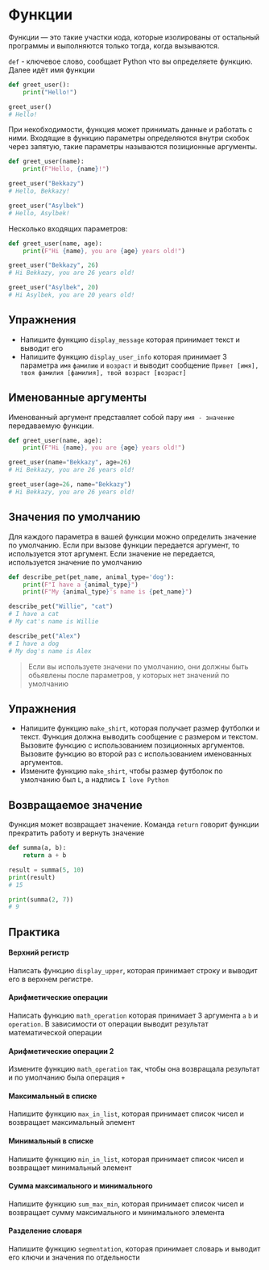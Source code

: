 # Функции
Функции — это такие участки кода, которые изолированы от остальный программы и выполняются только тогда, когда вызываются.

`def` - ключевое слово, сообщает Python что вы определяете функцию. Далее идёт имя функции
```python
def greet_user():
    print("Hello!")

greet_user()
# Hello!
```

При некобходимости, функция может принимать данные и работать с ними. 
Входящие в функцию параметры определяются внутри скобок через запятую, такие параметры называются позиционные аргументы.
```python
def greet_user(name):
    print(F"Hello, {name}!")

greet_user("Bekkazy")
# Hello, Bekkazy!

greet_user("Asylbek")
# Hello, Asylbek!
```

Несколько входящих параметров:
```python
def greet_user(name, age):
    print(F"Hi {name}, you are {age} years old!")

greet_user("Bekkazy", 26)
# Hi Bekkazy, you are 26 years old!

greet_user("Asylbek", 20)
# Hi Asylbek, you are 20 years old!
```

## Упражнения 
- Напишите функцию `display_message` которая принимает текст и выводит его
- Напишите функцию `display_user_info` которая принимает 3 параметра `имя` `фамилию` и `возраст` и выводит сообщение `Привет [имя], твоя фамилия [фамилия], твой возраст [возраст]`


## Именованные аргументы
Именованный аргумент представляет собой пару `имя - значение` передаваемую функции.
```python
def greet_user(name, age):
    print(F"Hi {name}, you are {age} years old!")

greet_user(name="Bekkazy", age=26)
# Hi Bekkazy, you are 26 years old!

greet_user(age=26, name="Bekkazy")
# Hi Bekkazy, you are 26 years old!
```

## Значения по умолчанию
Для каждого параметра в вашей функции можно определить значение по умолчанию. 
Если при вызове функции передается аргумент, то используется этот аргумент. 
Если значение не передается, используется значение по умолчанию
```python
def describe_pet(pet_name, animal_type='dog'):
    print(F"I have a {animal_type}")
    print(F"My {animal_type}'s name is {pet_name}")

describe_pet("Willie", "cat")
# I have a cat
# My cat's name is Willie

describe_pet("Alex")
# I have a dog
# My dog's name is Alex
```
> Если вы используете значени по умолчанию, они должны быть обьявлены после параметров, у которых нет значений по умолчанию

## Упражнения 
- Напишите функцию `make_shirt`, которая получает размер футболки и текст. Функция должна выводить сообщение с размером и текстом. Вызовите функцию с использованием позиционных аргументов. Вызовите функцию во второй раз с использованием именованных аргументов.
- Измените функцию `make_shirt`, чтобы размер футболок по умолчанию был `L`, а надпись `I love Python`

## Возвращаемое значение
Функция может возвращает значение. 
Команда `return` говорит функции прекратить работу и вернуть значение
```python
def summa(a, b):
    return a + b

result = summa(5, 10)
print(result)
# 15

print(summa(2, 7))
# 9
```

## Практика
#### Верхний регистр
Написать функцию `display_upper`, которая принимает строку и выводит его в верхнем регистре.

#### Арифметические операции
Написать функцию `math_operation` которая принимает 3 аргумента `a` `b` и `operation`.
В зависимости от операции выводит результат математической операции

#### Арифметические операции 2
Измените функцию `math_operation` так, чтобы она возвращала результат и по умолчанию была операция `+`

#### Максимальный в списке
Напишите функцию `max_in_list`, которая принимает список чисел и возвращает максимальный элемент

#### Минимальный в списке
Напишите функцию `min_in_list`, которая принимает список чисел и возвращает минимальный элемент

#### Сумма максимального и минимального
Напишите функцию `sum_max_min`, которая принимает список чисел и возвращает сумму максимального и минимального элемента

#### Разделение словаря
Напишите функцию `segmentation`, которая принимает словарь и выводит его ключи и значения по отдельности

